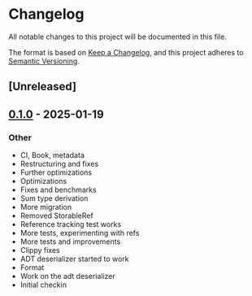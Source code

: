 # Changelog

All notable changes to this project will be documented in this file.

The format is based on [Keep a Changelog](https://keepachangelog.com/en/1.0.0/),
and this project adheres to [Semantic Versioning](https://semver.org/spec/v2.0.0.html).

## [Unreleased]

## [0.1.0](https://github.com/vigoo/desert-rust/releases/tag/desert_rust-v0.1.0) - 2025-01-19

### Other

- CI, Book, metadata
- Restructuring and fixes
- Further optimizations
- Optimizations
- Fixes and benchmarks
- Sum type derivation
- More migration
- Removed StorableRef
- Reference tracking test works
- More tests, experimenting with refs
- More tests and improvements
- Clippy fixes
- ADT deserializer started to work
- Format
- Work on the adt deserializer
- Initial checkin
